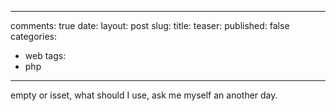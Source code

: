 ---
 comments: true
 date: 
 layout: post
 slug: 
 title: 
 teaser:
 published: false
 categories:
 - web
 tags:
 - php
 ---

empty or isset, what should I use, ask me myself an another day.



